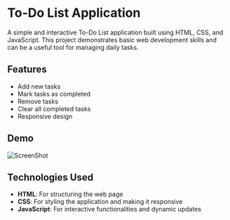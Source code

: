 # To-Do List Application

A simple and interactive To-Do List application built using HTML, CSS, and JavaScript. This project demonstrates basic web development skills and can be a useful tool for managing daily tasks.

## Features

- Add new tasks
- Mark tasks as completed
- Remove tasks
- Clear all completed tasks
- Responsive design

## Demo

![ScreenShot](https://github.com/user-attachments/assets/7f47b064-e1cd-4dd1-8c21-651cbde97601)


## Technologies Used

- **HTML**: For structuring the web page
- **CSS**: For styling the application and making it responsive
- **JavaScript**: For interactive functionalities and dynamic updates


